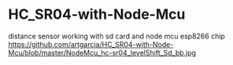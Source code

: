 # HC_SR04-with-Node-Mcu
distance sensor working with sd card and node mcu esp8266 chip
https://github.com/artgarcia/HC_SR04-with-Node-Mcu/blob/master/NodeMcu_hc-sr04_levelShift_Sd_bb.jpg

